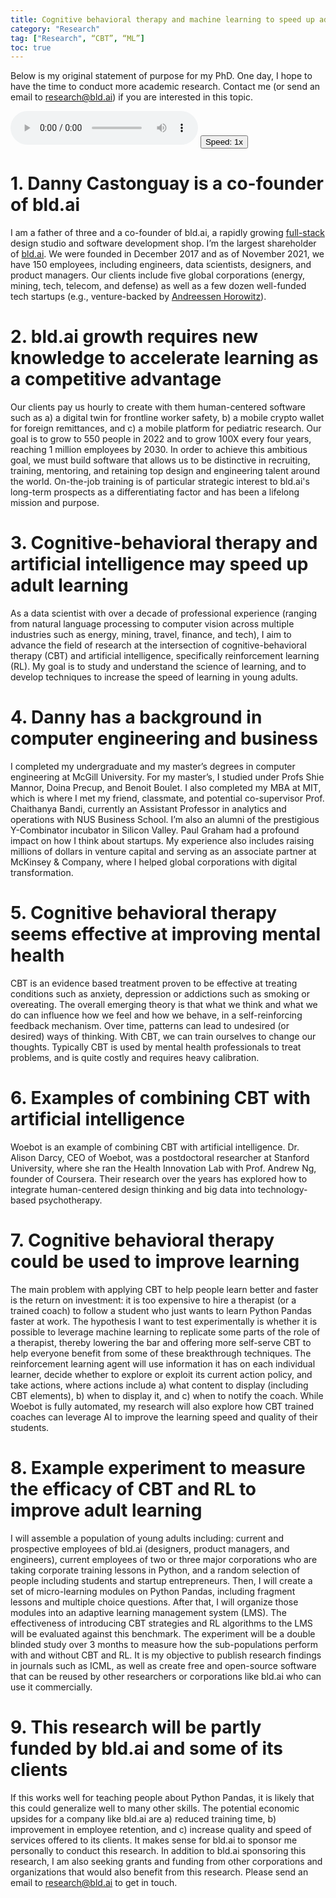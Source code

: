 ```yaml
---
title: Cognitive behavioral therapy and machine learning to speed up adult learning
category: "Research"
tag: ["Research", “CBT”, “ML”]
toc: true
---
```


Below is my original statement of purpose for my PhD. One day, I hope to have the time to conduct more academic research. Contact me (or send an email to research@bld.ai) if you are interested in this topic.

<span><audio id="myAudio" controls>
    <source src="/assets/audio/CBT-and-RL-in-adult-learning.ogg" type="audio/ogg">
    <source src="/assets/audio/CBT-and-RL-in-adult-learning.mp3" type="audio/mpeg">
  </audio>
  <button class="btn btn--small" id="video-player-playback-rate-control" style="border-color=none !important;border-collapse: separate !important;">Speed: <span id="current-rate">1</span>x</button></span>

# 1. Danny Castonguay is a co-founder of bld.ai

I am a father of three and a co-founder of bld.ai, a rapidly growing [full-stack](https://a16z.com/2015/01/22/the-full-stack-startup/) design studio and software development shop. I’m the largest shareholder of [bld.ai](https://bld.ai). We were founded in December 2017 and as of November 2021, we have 150 employees, including engineers, data scientists, designers, and product managers. Our clients include five global corporations (energy, mining, tech, telecom, and defense) as well as a few dozen well-funded tech startups (e.g., venture-backed by [Andreessen Horowitz](https://a16z.com/)).

# 2. bld.ai growth requires new knowledge to accelerate learning as a competitive advantage

Our clients pay us hourly to create with them human-centered software such as a) a digital twin for frontline worker safety, b) a mobile crypto wallet for foreign remittances, and c) a mobile platform for pediatric research. Our goal is to grow to 550 people in 2022 and to grow 100X every four years, reaching 1 million employees by 2030. In order to achieve this ambitious goal, we must build software that allows us to be distinctive in recruiting, training, mentoring, and retaining top design and engineering talent around the world. On-the-job training is of particular strategic interest to bld.ai's long-term prospects as a differentiating factor and has been a lifelong mission and purpose.

# 3. Cognitive-behavioral therapy and artificial intelligence may speed up adult learning

As a data scientist with over a decade of professional experience (ranging from natural language processing to computer vision across multiple industries such as energy, mining, travel, finance, and tech), I aim to advance the field of research at the intersection of cognitive-behavioral therapy (CBT) and artificial intelligence, specifically reinforcement learning (RL). My goal is to study and understand the science of learning, and to develop techniques to increase the speed of learning in young adults.

# 4. Danny has a background in computer engineering and business

I completed my undergraduate and my master’s degrees in computer engineering at McGill University. For my master’s, I studied under Profs Shie Mannor, Doina Precup, and Benoit Boulet. I also completed my MBA at MIT, which is where I met my friend, classmate, and potential co-supervisor Prof. Chaithanya Bandi, currently an Assistant Professor in analytics and operations with NUS Business School. I’m also an alumni of the prestigious Y-Combinator incubator in Silicon Valley. Paul Graham had a profound impact on how I think about startups. My experience also includes raising millions of dollars in venture capital and serving as an associate partner at McKinsey & Company, where I helped global corporations with digital transformation.

# 5. Cognitive behavioral therapy seems effective at improving mental health

CBT is an evidence based treatment proven to be effective at treating conditions such as anxiety, depression or addictions such as smoking or overeating. The overall emerging theory is that what we think and what we do can influence how we feel and how we behave, in a self-reinforcing feedback mechanism. Over time, patterns can lead to undesired (or desired) ways of thinking. With CBT, we can train ourselves to change our thoughts. Typically CBT is used by mental health professionals to treat problems, and is quite costly and requires heavy calibration.

# 6. Examples of combining CBT with artificial intelligence

Woebot is an example of combining CBT with artificial intelligence. Dr. Alison Darcy, CEO of Woebot, was a postdoctoral researcher at Stanford University, where she ran the Health Innovation Lab with Prof. Andrew Ng, founder of Coursera. Their research over the years has explored how to integrate human-centered design thinking and big data into technology-based psychotherapy.

# 7. Cognitive behavioral therapy could be used to improve learning

The main problem with applying CBT to help people learn better and faster is the return on investment: it is too expensive to hire a therapist (or a trained coach) to follow a student who just wants to learn Python Pandas faster at work. The hypothesis I want to test experimentally is whether it is possible to leverage machine learning to replicate some parts of the role of a therapist, thereby lowering the bar and offering more self-serve CBT to help everyone benefit from some of these breakthrough techniques. The reinforcement learning agent will use information it has on each individual learner, decide whether to explore or exploit its current action policy, and take actions, where actions include a) what content to display (including CBT elements), b) when to display it, and  c) when to notify the coach. While Woebot is fully automated, my research will also explore how CBT trained coaches can leverage AI to improve the learning speed and quality of their students.

# 8. Example experiment to measure the efficacy of CBT and RL to improve adult learning

I will assemble a population of young adults including: current and prospective employees of bld.ai (designers, product managers, and engineers), current employees of two or three major corporations who are taking corporate training lessons in Python, and a random selection of people including students and startup entrepreneurs. Then, I will create a set of micro-learning modules on Python Pandas, including fragment lessons and multiple choice questions. After that, I will organize those modules into an adaptive learning management system (LMS). The effectiveness of introducing CBT strategies and RL algorithms to the LMS will be evaluated against this benchmark. The experiment will be a double blinded study over 3 months to measure how the sub-populations perform with and without CBT and RL. It is my objective to publish research findings in journals such as ICML, as well as create free and open-source software that can be reused by other researchers or corporations like bld.ai who can use it commercially.

# 9. This research will be partly funded by bld.ai and some of its clients

If this works well for teaching people about Python Pandas, it is likely that this could generalize well to many other skills. The potential economic upsides for a company like bld.ai are a) reduced training time, b) improvement in employee retention, and c) increase quality and speed of services offered to its clients. It makes sense for bld.ai to sponsor me personally to conduct this research. In addition to bld.ai sponsoring this research, I am also seeking grants and funding from other corporations and organizations that would also benefit from this research. Please send an email to research@bld.ai to get in touch.

